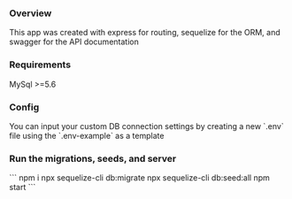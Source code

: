 <h3>Overview</h3>
This app was created with express for routing, sequelize for the ORM, and swagger for the API documentation

<h3>Requirements</h3>
MySql >=5.6

<h3>Config</h3>
You can input your custom DB connection settings by creating a new `.env` file using the `.env-example` as a template

<h3>Run the migrations, seeds, and server</h3>
```
npm i
npx sequelize-cli db:migrate
npx sequelize-cli db:seed:all
npm start
```